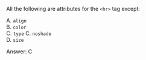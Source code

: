 All the following are attributes for the `<hr>` tag except:

A. `align`  
B. `color`  
C. `type`
C. `noshade`   
D. `size`


Answer: C